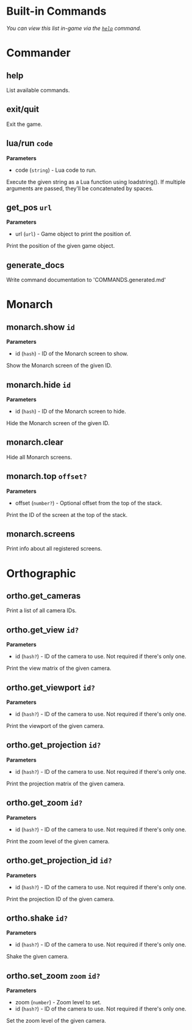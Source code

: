 # Built-in Commands
_You can view this list in-game via the [`help`](#help) command._

# **Commander**
## help

List available commands.
## exit/quit

Exit the game.
## lua/run `code`

**Parameters**
- code (`string`) - Lua code to run.

Execute the given string as a Lua function using loadstring(). If multiple arguments are passed, they'll be concatenated by spaces.
## get_pos `url`

**Parameters**
- url (`url`) - Game object to print the position of.

Print the position of the given game object.
## generate_docs

Write command documentation to 'COMMANDS.generated.md'
# **Monarch**
## monarch.show `id`

**Parameters**
- id (`hash`) - ID of the Monarch screen to show.

Show the Monarch screen of the given ID.
## monarch.hide `id`

**Parameters**
- id (`hash`) - ID of the Monarch screen to hide.

Hide the Monarch screen of the given ID.
## monarch.clear

Hide all Monarch screens.
## monarch.top `offset?`

**Parameters**
- offset (`number?`) - Optional offset from the top of the stack.

Print the ID of the screen at the top of the stack.
## monarch.screens

Print info about all registered screens.
# **Orthographic**
## ortho.get_cameras

Print a list of all camera IDs.
## ortho.get_view `id?`

**Parameters**
- id (`hash?`) - ID of the camera to use. Not required if there's only one.

Print the view matrix of the given camera.
## ortho.get_viewport `id?`

**Parameters**
- id (`hash?`) - ID of the camera to use. Not required if there's only one.

Print the viewport of the given camera.
## ortho.get_projection `id?`

**Parameters**
- id (`hash?`) - ID of the camera to use. Not required if there's only one.

Print the projection matrix of the given camera.
## ortho.get_zoom `id?`

**Parameters**
- id (`hash?`) - ID of the camera to use. Not required if there's only one.

Print the zoom level of the given camera.
## ortho.get_projection_id `id?`

**Parameters**
- id (`hash?`) - ID of the camera to use. Not required if there's only one.

Print the projection ID of the given camera.
## ortho.shake `id?`

**Parameters**
- id (`hash?`) - ID of the camera to use. Not required if there's only one.

Shake the given camera.
## ortho.set_zoom `zoom` `id?`

**Parameters**
- zoom (`number`) - Zoom level to set.
- id (`hash?`) - ID of the camera to use. Not required if there's only one.

Set the zoom level of the given camera.
